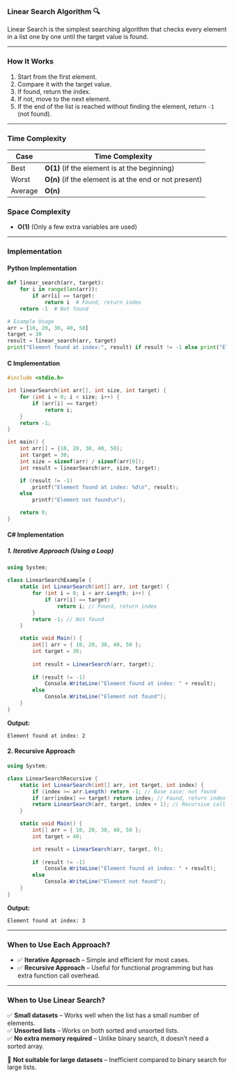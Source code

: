 ﻿### **Linear Search Algorithm** 🔍
Linear Search is the simplest searching algorithm that checks every element in a list one by one until the target value is found.

---

### **How It Works**
1. Start from the first element.
2. Compare it with the target value.
3. If found, return the index.
4. If not, move to the next element.
5. If the end of the list is reached without finding the element, return `-1` (not found).

---

### **Time Complexity**
| Case  | Time Complexity |
|--------|----------------|
| Best   | **O(1)** (if the element is at the beginning) |
| Worst  | **O(n)** (if the element is at the end or not present) |
| Average | **O(n)** |

### **Space Complexity**
- **O(1)** (Only a few extra variables are used)

---

### **Implementation**

#### **Python Implementation**
```python
def linear_search(arr, target):
    for i in range(len(arr)):
        if arr[i] == target:
            return i  # Found, return index
    return -1  # Not found

# Example Usage
arr = [10, 20, 30, 40, 50]
target = 30
result = linear_search(arr, target)
print("Element found at index:", result) if result != -1 else print("Element not found")
```

#### **C Implementation**
```c
#include <stdio.h>

int linearSearch(int arr[], int size, int target) {
    for (int i = 0; i < size; i++) {
        if (arr[i] == target)
            return i;
    }
    return -1;
}

int main() {
    int arr[] = {10, 20, 30, 40, 50};
    int target = 30;
    int size = sizeof(arr) / sizeof(arr[0]);
    int result = linearSearch(arr, size, target);

    if (result != -1)
        printf("Element found at index: %d\n", result);
    else
        printf("Element not found\n");

    return 0;
}
```

#### **C# Implementation**

##### **1. Iterative Approach (Using a Loop)**
```csharp
using System;

class LinearSearchExample {
    static int LinearSearch(int[] arr, int target) {
        for (int i = 0; i < arr.Length; i++) {
            if (arr[i] == target)
                return i; // Found, return index
        }
        return -1; // Not found
    }

    static void Main() {
        int[] arr = { 10, 20, 30, 40, 50 };
        int target = 30;
        
        int result = LinearSearch(arr, target);
        
        if (result != -1)
            Console.WriteLine("Element found at index: " + result);
        else
            Console.WriteLine("Element not found");
    }
}
```
**Output:**
```
Element found at index: 2
```

#### **2. Recursive Approach**
```csharp
using System;

class LinearSearchRecursive {
    static int LinearSearch(int[] arr, int target, int index) {
        if (index >= arr.Length) return -1; // Base case: not found
        if (arr[index] == target) return index; // Found, return index
        return LinearSearch(arr, target, index + 1); // Recursive call
    }

    static void Main() {
        int[] arr = { 10, 20, 30, 40, 50 };
        int target = 40;

        int result = LinearSearch(arr, target, 0);
        
        if (result != -1)
            Console.WriteLine("Element found at index: " + result);
        else
            Console.WriteLine("Element not found");
    }
}
```
**Output:**
```
Element found at index: 3
```

---

### **When to Use Each Approach?**
- ✅ **Iterative Approach** – Simple and efficient for most cases.
- ✅ **Recursive Approach** – Useful for functional programming but has extra function call overhead.

---

### **When to Use Linear Search?**
✅ **Small datasets** – Works well when the list has a small number of elements.  
✅ **Unsorted lists** – Works on both sorted and unsorted lists.  
✅ **No extra memory required** – Unlike binary search, it doesn’t need a sorted array.

🚫 **Not suitable for large datasets** – Inefficient compared to binary search for large lists.
